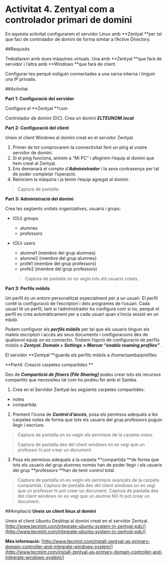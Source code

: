 <!-- notoc -->

# Activitat 4. Zentyal com a controlador primari de domini

En aquesta activitat configurarem el servidor Linux amb **Zentyal **per tal que faci de controlador de domini de forma similar a l’Active Directory. 

##Requisits

Treballarem amb dues màquines virtuals. Una amb **Zentyal **que farà de servidor i l’altra amb **Windows **que farà de client.

Configurar-les perquè estiguin connectades a una xarxa interna i tinguin una IP privada.

##Activitat 

**Part 1: Configuració del servidor**

Configura el **Zentyal **com 

Controlador de domini (DC).
Crea un domini **_ELTEUNOM.local_**

**Part 2: Configuració del client**

Uneix el client Windows al domini creat en el servidor Zentyal. 
  1. Primer de tot comprovarem la connectivitat fent un ping al vostre servidor de domini.  
  2. Si el ping funciona, anirem a “Mi PC” i afegirem l’equip al domini que hem creat al Zentyal.
  3. Ens demanarà el compte d’**_Administrador_** i la seva contrasenya per tal de poder completar l’operació.  
  4. Reiniciem la màquina i ja tenim l’equip agregat al domini.	

   > Captura de pantalla.

**Part 3: Administració del domini**

Crea les següents unitats organizatives, usuaris i grups:
  * (OU) groups			
    * alumnes		
    * professors		
  * (OU) users				
    * alumne1 (membre del grup alumnes)			
    * alumne2 (membre del grup alumnes)			
    * profe1 (membre del grup professors)			
    * profe2 (membre del grup professors)

    >Captura de pantalla on es vegin tots els usuaris creats.

**Part 3: Perfils mòbils**

Un perfil és un entorn personalitzat especialment per a un usuari. El perfil conté la configuració de l’escriptori i dels programes de l’usuari. Cada usuari té un perfil, tant si l’administrador ho configura com si no, perquè el perfil es crea automàticament per a cada usuari quan s’inicia sessió en un equip.  

Podem configurar els _**perfils mòbils**_ per tal que els usuaris tinguin els mateix escriptori i accés als seus documents i configuracions des de qualsevol equip on es connectin. Trobem l’opció de configuració de perfils mòbils a _**Zentyal. Domain > Settings > Marcar “enable roaming profiles”**_ .

El servidor **Zentyal **guarda els perfils mòbils a /home/samba/profiles

**Part4: Creació carpetes compartides  **

Des de **_Compartició de fitxers [File Sharing]_** podeu crear tots els recursos compartits que necessiteu tal com ho podíeu fer amb el Samba.  

1. Crea en el Servidor Zentyal les següents carpetes compartides:
  * notes
  * compartida

2. Prement l’icona de _**Control d’accés**_, posa els permisos adequats a les carpetes notes de forma que tots els usuaris del grup professors puguin llegir i escriure.

  > Captura de pantalla on es vegin els permisos de la carpeta notes.

  > Captura de pantalla des del client windows on es vegi que un professor hi pot crear un document.

3. Posa els permisos adequats a la carpeta **compartida **de forma que tots els usuaris del grup alumnes només han de poder llegir i els usuaris del grup **professors **han de tenir control total.

  > Captura de pantalla on es vegin els permisos avançats de la carpeta compartida.
  > Captura de pantalla des del client windows on es vegi que un professor hi pot crear un document.
  > Captura de pantalla des del client windows on es vegi que un alumne NO hi pot crear un document.

##Ampliació 
**Uneix un client linux al domini**

Uneix el client Ubuntu Desktop al domini creat en el servidor Zentyal. 
[http://www.tecmint.com/integrate-ubuntu-system-in-zentyal-pdc/](http://www.tecmint.com/integrate-ubuntu-system-in-zentyal-pdc/)


**Més informació:**
[http://www.tecmint.com/install-zentyal-as-primary-domain-controller-and-integrate-windows-system/](http://www.tecmint.com/install-zentyal-as-primary-domain-controller-and-integrate-windows-system/)


